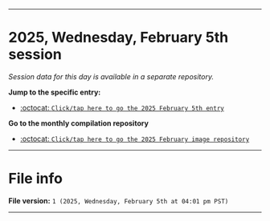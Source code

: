 
***

# 2025, Wednesday, February 5th session

_Session data for this day is available in a separate repository._

**Jump to the specific entry:**

- [:octocat: `Click/tap here to go the 2025 February 5th entry`](https://github.com/seanpm2001/SeansLifeArchive_Images_ModernSmurfsVillage_Y2025_V2/tree/SeansLifeArchive_ModernSmurfsVillage_Y2025_V2_Main-dev/2025/02_February/05/)

**Go to the monthly compilation repository**

- [:octocat: `Click/tap here to go the 2025 February image repository`](https://github.com/seanpm2001/SeansLifeArchive_Images_ModernSmurfsVillage_Y2025_V2/)

***

# File info

**File version:** `1 (2025, Wednesday, February 5th at 04:01 pm PST)`

***
